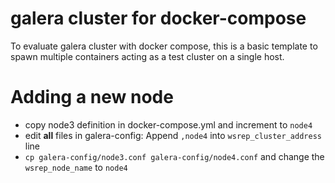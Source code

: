 # galera cluster for docker-compose

To evaluate galera cluster with docker compose, this is a basic template to spawn multiple containers acting as a test cluster on a single host.


# Adding a new node

- copy node3 definition in docker-compose.yml and increment to `node4`
- edit **all** files in galera-config: Append `,node4` into `wsrep_cluster_address` line
- `cp galera-config/node3.conf galera-config/node4.conf` and change the `wsrep_node_name` to `node4`
